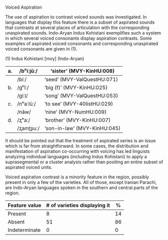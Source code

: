 Voiced Aspiration

The use of aspiration to contrast voiced sounds was investigated. In
languages that display this feature there is a subset of aspirated
sounds that contrasts at several places of articulation with the
corresponding unaspirated sounds. Indo-Aryan Indus Kohistani exemplifies
such a system in which several voiced consonants display aspiration
contrasts. Some examples of aspirated voiced consonants and
corresponding unaspirated voiced consonants are given in (1).

(1) <span id="_Ref12343426" class="anchor"></span>Indus Kohistani
    \[mvy\] (Indo-Aryan)

| a.  | /bʰiːjũː/ | ‘sister’ (MVY-KinHU:008)     |
|-----|-----------|------------------------------|
|     | /biː/     | ‘seed’ (MVY-ValQuestHU:071)  |
| b.  | /ɡʰĩː/    | ‘big (f)’ (MVY-KinHU:025)    |
|     | /ɡiːl/    | ‘song’ (MVY-ValQuestHU:053)  |
| c.  | /nʰaːlũː/ | ‘to see’ (MVY-40listHU:029)  |
|     | /nãw/     | ‘nine’ (MVY-NumHU:009)       |
| d.  | /ʐʰaː/    | ‘brother’ (MVY-KinHU:007)    |
|     | /ʐamʈʂuː/ | ‘son-in-law’ (MVY-KinHU:045) |

It should be pointed out that the treatment of aspirated series is an
issue which is far from straightforward. In some cases, the distribution
and manifestation of aspiration co-occurring with voicing has led
linguists analyzing individual languages (including Indus Kohistani) to
apply a suprasegmental or a cluster analysis rather than positing an
entire subset of aspirated voiced units.

Voiced aspiration contrast is a minority feature in the region, possibly
present in only a few of the varieties. All of those, except Iranian
Parachi, are Indo-Aryan languages spoken in the southern and central
parts of the region.

| Feature value | \# of varieties displaying it | %   |
|---------------|-------------------------------|-----|
| Present       | 8                             | 14  |
| Absent        | 51                            | 86  |
| Indeterminate | 0                             | 0   |


